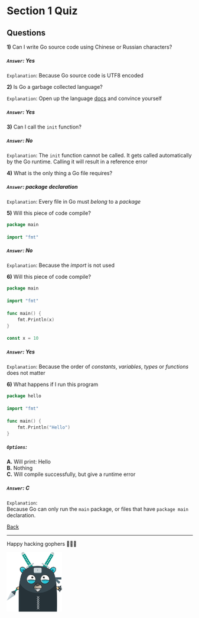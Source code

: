 # Section 1 Quiz

## Questions

**1)** Can I write Go source code using Chinese or Russian characters?

##### `Answer`: Yes

`Explanation`: Because Go source code is UTF8 encoded

**2)** Is Go a garbage collected language?

`Explanation`: Open up the language [docs](https://golang.org/doc/)
and convince yourself

##### `Answer`: Yes

**3)** Can I call the `init` function?

##### `Answer`: No

`Explanation`: The `init` function cannot be called.
It gets called automatically by the Go runtime.
Calling it will result in a reference error

**4)** What is the only thing a Go file requires?

##### `Answer`: **package** declaration

`Explanation`: Every file in Go must *belong* to a *package*

**5)** Will this piece of code compile?

```go
package main

import "fmt"
```

##### `Answer`: No

`Explanation`: Because the *import* is not used

**6)** Will this piece of code compile?

```go
package main

import "fmt"

func main() {
	fmt.Println(x)
}

const x = 10
```

##### `Answer`: Yes

`Explanation`: Because the order of *constants*, *variables*, *types*
or *functions* does not matter

**6)** What happens if I run this program

```go
package hello

import "fmt"

func main() {
	fmt.Println("Hello")
}
```

##### `Options`:

**A.** Will print: Hello <br/>
**B.** Nothing <br/>
**C.** Will compile successfully, but give a runtime error

##### `Answer`: C

`Explanation`: <br/>
Because Go can only run the `main` package, or files
that have `package main` declaration.

[Back](https://github.com/steevehook/udemy-go101/blob/master/section_1-introduction)

---

Happy hacking gophers 🚀🚀🚀

<img src="https://github.com/steevehook/udemy-go101/raw/master/udemy-go101.svg?sanitize=true" width="150px"/>
